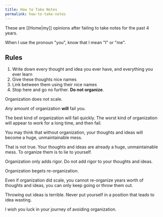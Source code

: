 ```yaml
---
title: How to Take Notes
permalink: how-to-take-notes
---
```


These are [[Home|my]] opinions after failing to take notes for the past 4 years.

When I use the pronoun "you", know that I mean "I" or "me".

## Rules

1. Write down every thought and idea you ever have, and everything you ever learn
2. Give these thoughts nice names
3. Link between them using their nice names
4. Stop here and go no further. **Do not organize**.

Organization does not scale.

_Any_ amount of organization **will** fail you. 

The best kind of organization will fail quickly. The worst kind of organization will appear to work for a long time, and then fail.

You may think that without organization, your thoughts and ideas will become a huge, unmaintainable mess.

That is not true. Your thoughts and ideas are already a huge, unmaintainable mess. To organize them is to lie to yourself.

Organization only adds rigor. Do not add rigor to your thoughts and ideas.

Organization begets re-organization.

Even if organization did scale, you cannot re-organize years worth of thoughts and ideas, you can only keep going or throw them out.

Throwing out ideas is terrible. Never put yourself in a position that leads to idea wasting.

I wish you luck in your journey of avoiding organization.